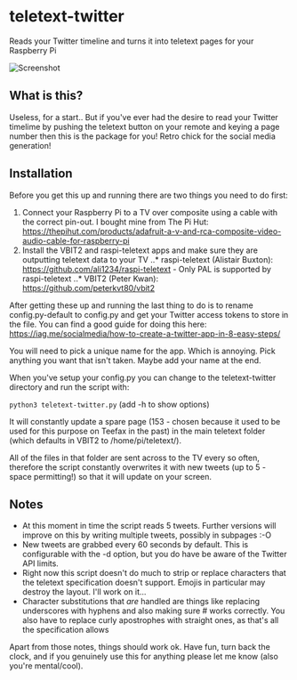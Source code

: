 # teletext-twitter
Reads your Twitter timeline and turns it into teletext pages for your Raspberry Pi

![Screenshot](https://i.imgur.com/xwnfUw3.jpg "Screenshot of output")

## What is this?
Useless, for a start.. But if you've ever had the desire to read your Twitter timelime by pushing the teletext button on your remote and keying a page number then this is the package for you! Retro chick for the social media generation!

## Installation
Before you get this up and running there are two things you need to do first:

1) Connect your Raspberry Pi to a TV over composite using a cable with the correct pin-out. I bought mine from The Pi Hut: https://thepihut.com/products/adafruit-a-v-and-rca-composite-video-audio-cable-for-raspberry-pi
2) Install the VBIT2 and raspi-teletext apps and make sure they are outputting teletext data to your TV
..* raspi-teletext (Alistair Buxton): https://github.com/ali1234/raspi-teletext - Only PAL is supported by raspi-teletext
..* VBIT2 (Peter Kwan): https://github.com/peterkvt80/vbit2

After getting these up and running the last thing to do is to rename config.py-default to config.py and get your Twitter access tokens to store in the file. You can find a good guide for doing this here: https://iag.me/socialmedia/how-to-create-a-twitter-app-in-8-easy-steps/

You will need to pick a unique name for the app. Which is annoying. Pick anything you want that isn't taken. Maybe add your name at the end.

When you've setup your config.py you can change to the teletext-twitter directory and run the script with:

`python3 teletext-twitter.py` (add -h to show options)

It will constantly update a spare page (153 - chosen because it used to be used for this purpose on Teefax in the past) in the main teletext folder (which defaults in VBIT2 to /home/pi/teletext/).

All of the files in that folder are sent across to the TV every so often, therefore the script constantly overwrites it with new tweets (up to 5 - space permitting!) so that it will update on your screen.

## Notes
* At this moment in time the script reads 5 tweets. Further versions will improve on this by writing multiple tweets, possibly in subpages :-O
* New tweets are grabbed every 60 seconds by default. This is configurable with the -d option, but you do have be aware of the Twitter API limits.
* Right now this script doesn't do much to strip or replace characters that the teletext specification doesn't support. Emojis in particular may destroy the layout. I'll work on it...
* Character substitutions that *are* handled are things like replacing underscores with hyphens and also making sure # works correctly. You also have to replace curly apostrophes with straight ones, as that's all the specification allows

Apart from those notes, things should work ok. Have fun, turn back the clock, and if you genuinely use this for anything please let me know (also you're mental/cool).
